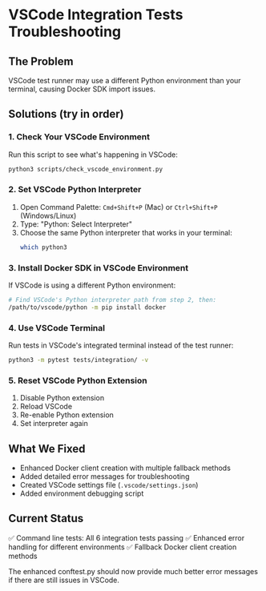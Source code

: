 # VSCode Integration Tests Troubleshooting

## The Problem
VSCode test runner may use a different Python environment than your terminal, causing Docker SDK import issues.

## Solutions (try in order)

### 1. Check Your VSCode Environment
Run this script to see what's happening in VSCode:
```bash
python3 scripts/check_vscode_environment.py
```

### 2. Set VSCode Python Interpreter
1. Open Command Palette: `Cmd+Shift+P` (Mac) or `Ctrl+Shift+P` (Windows/Linux)
2. Type: "Python: Select Interpreter"
3. Choose the same Python interpreter that works in your terminal:
   ```bash
   which python3
   ```

### 3. Install Docker SDK in VSCode Environment
If VSCode is using a different Python environment:
```bash
# Find VSCode's Python interpreter path from step 2, then:
/path/to/vscode/python -m pip install docker
```

### 4. Use VSCode Terminal
Run tests in VSCode's integrated terminal instead of the test runner:
```bash
python3 -m pytest tests/integration/ -v
```

### 5. Reset VSCode Python Extension
1. Disable Python extension
2. Reload VSCode
3. Re-enable Python extension
4. Set interpreter again

## What We Fixed
- Enhanced Docker client creation with multiple fallback methods
- Added detailed error messages for troubleshooting
- Created VSCode settings file (`.vscode/settings.json`)
- Added environment debugging script

## Current Status
✅ Command line tests: All 6 integration tests passing
✅ Enhanced error handling for different environments
✅ Fallback Docker client creation methods

The enhanced conftest.py should now provide much better error messages if there are still issues in VSCode.